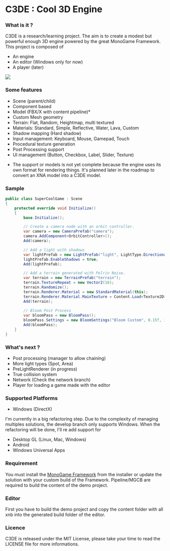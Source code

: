 C3DE : Cool 3D Engine
=====================

### What is it ?
C3DE is a research/learning project. The aim is to create a modest but powerful enough 3D engine powered by the great MonoGame Framework. This project is composed of
* An engine
* An editor (Windows only for now)
* A player (later)

![](http://38.media.tumblr.com/88d6831c96fbdc0dcac7e90654f193ae/tumblr_naltfbT5uf1s15knro1_1280.jpg)

### Some features

- Scene (parent/child)
- Component based
- Model (FBX/X with content pipeline)*
- Custom Mesh geometry
- Terrain: Flat, Random, Heightmap, multi textured
- Materials: Standard, Simple, Reflective, Water, Lava, Custom
- Shadow mapping (Hard shadow)
- Input management: Keyboard, Mouse, Gamepad, Touch
- Procedural texture generation
- Post Processing support
- UI management (Button, Checkbox, Label, Slider, Texture) 

* The support or models is not yet complete because the engine uses its own format for rendering things. It's planned later in the roadmap to convert an XNA model into a C3DE model.

### Sample

```C#
public class SuperCoolGame : Scene
{
	protected override void Initialize()
    {
        base.Initialize();

        // Create a camera node with an orbit controller.
        var camera = new CameraPrefab("camera");
        camera.AddComponent<OrbitController>();
		Add(camera);

        // Add a light with shadows
        var lightPrefab = new LightPrefab("light", LightType.Directional);
        lightPrefab.EnableShadows = true;
		Add(lightPrefab);

        // Add a terrain generated with Pelrin Noise.
        var terrain = new TerrainPrefab("terrain");
        terrain.TextureRepeat = new Vector2(16);
        terrain.Randomize();
        terrain.Renderer.Material = new StandardMaterial(this);
        terrain.Renderer.Material.MainTexture = Content.Load<Texture2D>("Textures/terrain");
		Add(terrain);
		
		// Bloom Post Process
		var bloomPass = new BloomPass();
		bloomPass.Settings = new BloomSettings("Bloom Custom", 0.15f, 1f, 4.0f, 1.0f, 1f, 1f);
		Add(bloomPass);
    }
}
```

### What's next ?
- Post processing (manager to allow chaining)
- More light types (Spot, Area)
- PreLightRenderer (in progress)
- True collision system
- Network (Check the network branch)
- Player for loading a game made with the editor

### Supported Platforms
- Windows (DirectX)

I'm currently in a big refactoring step. Due to the complexity of managing multiples solutions, the develop branch only supports Windows. When the refactoring will be done, I'll re add support for
- Desktop GL (Linux, Mac, Windows)
- Android
- Windows Universal Apps

### Requirement
You must install the [MonoGame Framework](http://www.monogame.net/downloads/) from the installer or update the solution with your custom build of the Framework. Pipeline/MGCB are required to build the content of the demo project.

### Editor
First you have to build the demo project and copy the content folder with all xnb into the generated build folder of the editor.

### Licence
C3DE is released under the MIT License, please take your time to read the LICENSE file for more informations.